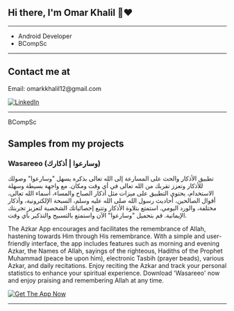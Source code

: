 <h2>Hi there, I'm Omar Khalil 👋❤️</h2>

<hr>

- Android Developer
- BCompSc 

<hr>

<h2>Contact me at</h2>

<p>Email: omarkkhalil12@gmail.com</p>

<p><a href="https://www.linkedin.com/in/omarlkhalil/" target="_blank"><img alt="LinkedIn" src="https://img.shields.io/badge/linkedin-0077b5.svg?style=for-the-badge&logo=linkedin&logoColor=white" /></a></p>

<hr> BCompSc 

<h2>Samples from my projects</h2>

<h3>Wasareeo (وسارعوا | أذكارك)</h3>

<p>تطبيق الأذكار والحث على المسارعة إلى الله تعالى بذكره يسهل "وسارعوا" وصولك للأذكار وتعزز تقربك من الله تعالى في أي وقت ومكان. مع واجهة بسيطة وسهلة الاستخدام، يحتوي التطبيق على ميزات مثل أذكار الصباح والمساء، أسماء الله تعالى، أقوال الصالحين، أحاديث رسول الله صلى الله عليه وسلم، السبحة الإلكترونية، وأذكار مختلفة، والورد اليومي. استمتع بتلاوة الأذكار وتتبع إحصائياتك الشخصية لتعزيز تجربتك الإيمانية. قم بتحميل "وسارعوا" الآن واستمتع بالتسبيح والتذكير بأي وقت.</p>

<p> 
The Azkar App encourages and facilitates the remembrance of Allah, hastening towards Him through His remembrance. 
With a simple and user-friendly interface, the app includes features such as morning and evening Azkar, 
the Names of Allah, sayings of the righteous,
Hadiths of the Prophet Muhammad (peace be upon him),
electronic Tasbih (prayer beads), various Azkar, and daily recitations.
Enjoy reciting the Azkar and track your personal statistics to enhance your spiritual experience.
Download 'Wasareeo' now and enjoy praising and remembering Allah at any time.
</p>

[![Get The App Now](https://img.shields.io/badge/Get%20it%20on%20Google%20Play-blue.svg?style=for-the-badge&logo=google-play)](https://www.mediafire.com/file/02e6wt6jrn8z955/wasareeo.apk/file)


<hr>
